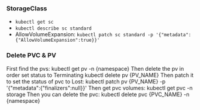 ### StorageClass
- `kubectl get sc`
- `kubectl describe sc standard`
- AllowVolumeExpansion: `kubectl patch sc standard -p '{"metadata":{"AllowVolumeExpansion":true}}'`

### Delete PVC & PV

First find the pvs: kubectl get pv -n {namespace}
Then delete the pv in order set status to Terminating
kubectl delete pv {PV_NAME}
Then patch it to set the status of pvc to Lost: kubectl patch pv {PV_NAME} -p '{"metadata":{"finalizers":null}}'
Then get pvc volumes: kubectl get pvc -n storage
Then you can delete the pvc: kubectl delete pvc {PVC_NAME} -n {namespace}

